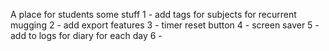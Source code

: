 A place for students
some stuff
1 - add tags for subjects for recurrent mugging
2 - add export features 
3 - timer reset button 
4 - screen saver
5 - add to logs for diary for each day
6 - 